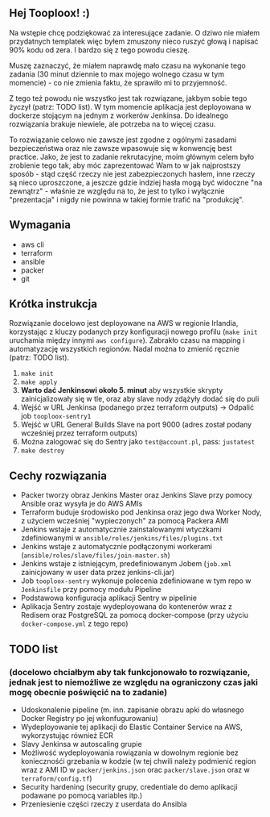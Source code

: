 ## Hej Tooploox! :)

Na wstępie chcę podziękować za interesujące zadanie. O dziwo nie miałem przydatnych templatek więc byłem zmuszony nieco ruszyć głową i napisać 90% kodu od zera. I bardzo się z tego powodu cieszę.

Muszę zaznaczyć, że miałem naprawdę mało czasu na wykonanie tego zadania (30 minut dziennie to max mojego wolnego czasu w tym momencie) - co nie zmienia faktu, że sprawiło mi to przyjemność.

Z tego też powodu nie wszystko jest tak rozwiązane, jakbym sobie tego życzył (patrz: TODO list). W tym momencie aplikacja jest deployowana w dockerze stojącym na jednym z workerów Jenkinsa. Do idealnego rozwiązania brakuje niewiele, ale potrzeba na to więcej czasu.

To rozwiązanie celowo nie zawsze jest zgodne z ogólnymi zasadami bezpieczeństwa oraz nie zawsze wpasowuje się w konwencję best practice. Jako, że jest to zadanie rekrutacyjne, moim głównym celem było zrobienie tego tak, aby móc zaprezentować Wam to w jak najprostszy sposób - stąd część rzeczy nie jest zabezpieczonych hasłem, inne rzeczy są nieco uproszczone, a jeszcze gdzie indziej hasła mogą być widoczne "na zewnątrz" - właśnie ze względu na to, że jest to tylko i wyłącznie "prezentacja" i nigdy nie powinna w takiej formie trafić na "produkcję".

## Wymagania
- aws cli
- terraform
- ansible
- packer
- git

## Krótka instrukcja
Rozwiązanie docelowo jest deployowane na AWS w regionie Irlandia, korzystając z kluczy podanych przy konfiguracji nowego profilu (`make init` uruchamia między innymi `aws configure`). Zabrakło czasu na mapping i automatyzację wszystkich regionów. Nadal można to zmienić ręcznie (patrz: TODO list).

1. `make init`
2. `make apply`
3. **Warto dać Jenkinsowi około 5. minut** aby wszystkie skrypty zainicjalizowały się w tle, oraz aby slave nody zdążyły dodać się do puli
4. Wejść w URL Jenkinsa (podanego przez terraform outputs) -> Odpalić job `tooploox-sentry1`
5. Wejść w URL General Builds Slave na port 9000 (adres został podany wcześniej przez terraform outputs)
6. Można zalogować się do Sentry jako `test@account.pl`, pass: `justatest`
7. `make destroy`

## Cechy rozwiązania
- Packer tworzy obraz Jenkins Master oraz Jenkins Slave przy pomocy Ansible oraz wysyła je do AWS AMIs
- Terraform buduje środowisko pod Jenkinsa oraz jego dwa Worker Nody, z użyciem wcześniej "wypieczonych" za pomocą Packera AMI
- Jenkins wstaje z automatycznie zainstalowanymi wtyczkami zdefiniowanymi w `ansible/roles/jenkins/files/plugins.txt`
- Jenkins wstaje z automatycznie podłączonymi workerami (`ansible/roles/slave/files/join-master.sh`)
- Jenkins wstaje z istniejącym, predefiniowanym Jobem (`job.xml` zainicjowany w user data przez jenkins-cli.jar)
- Job `tooploox-sentry` wykonuje polecenia zdefiniowane w tym repo w `Jenkinsfile` przy pomocy modułu Pipeline
- Podstawowa konfiguracja aplikacji Sentry w pipelinie
- Aplikacja Sentry zostaje wydeployowana do kontenerów wraz z Redisem oraz PostgreSQL za pomocą docker-compose (przy użyciu `docker-compose.yml` z tego repo)

## TODO list
### (docelowo chciałbym aby tak funkcjonowało to rozwiązanie, jednak jest to niemożliwe ze względu na ograniczony czas jaki mogę obecnie poświęcić na to zadanie)
- Udoskonalenie pipeline (m. inn. zapisanie obrazu apki do własnego Docker Registry po jej wkonfugurowaniu)
- Wydeployowanie tej aplikacji do Elastic Container Service na AWS, wykorzystując również ECR
- Slavy Jenkinsa w autoscaling grupie
- Możliwość wydeployowania rowiązania w dowolnym regionie bez koniecznośći grzebania w kodzie (w tej chwili należy podmienić region wraz z AMI ID w `packer/jenkins.json` orac `packer/slave.json` oraz w `terraform/config.tf`)
- Security hardening (security grupy, credentiale do demo aplikacji podawane po pomocą variables itp.)
- Przeniesienie części rzeczy z userdata do Ansibla
